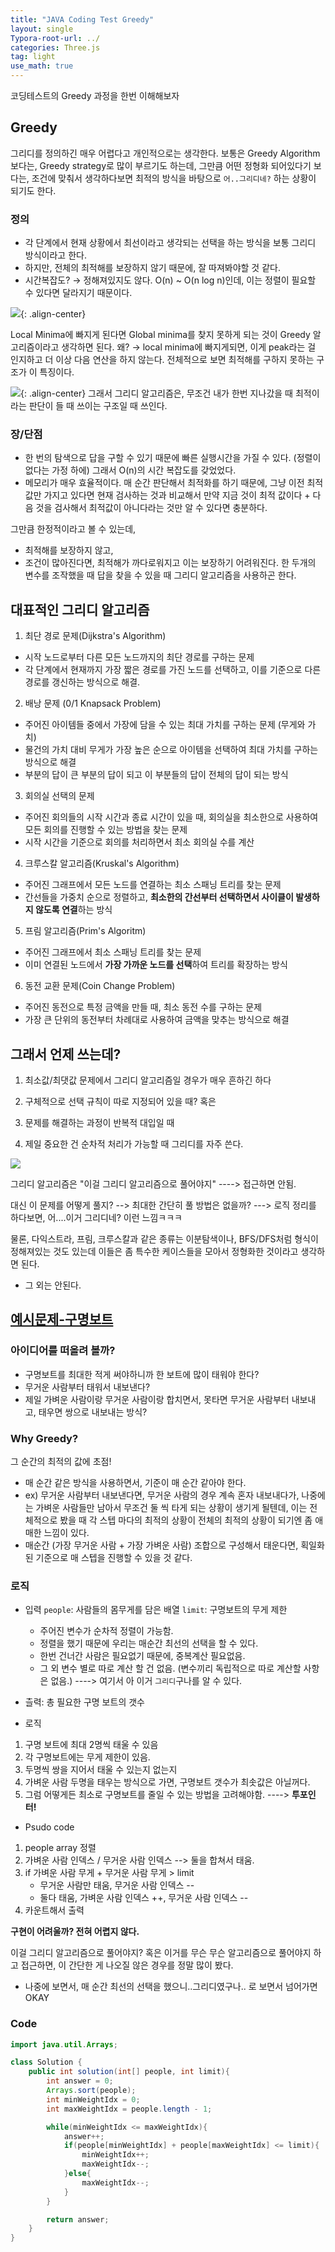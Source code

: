 ```yaml
---
title: "JAVA Coding Test Greedy"
layout: single
Typora-root-url: ../
categories: Three.js
tag: light
use_math: true
---
```


코딩테스트의 Greedy 과정을 한번 이해해보자

## Greedy
그리디를 정의하긴 매우 어렵다고 개인적으로는 생각한다. 보통은 Greedy Algorithm 보다는, Greedy 
strategy로 많이 부르기도 하는데, 그만큼 어떤 정형화 되어있다기 보다는, 조건에 맞춰서 생각하다보면 최적의 방식을 바탕으로 `어..그리디네?` 하는 상황이 되기도 한다. 

### 정의
- 각 단계에서 현재 상황에서 최선이라고 생각되는 선택을 하는 방식을 보통 그리디 방식이라고 한다.
- 하지만, 전체의 최적해를 보장하지 않기 때문에, 잘 따져봐야할 것 같다.
- 시간복잡도? → 정해져있지도 않다. O(n) ~ O(n log n)인데, 이는 정렬이 필요할 수 있다면 달라지기 때문이다.

![]({{site.url}}/images/2025-01-30-java-greedy/minima.png){: .align-center}

Local Minima에 빠지게 된다면 Global minima를 찾지 못하게 되는 것이 Greedy 알고리즘이라고 생각하면 된다. 왜?
→ local minima에 빠지게되면, 이게 peak라는 걸 인지하고 더 이상 다음 연산을 하지 않는다. 전체적으로 보면 최적해를 구하지 못하는 구조가 이 특징이다.

![]({{site.url}}/images/2025-01-30-java-greedy/greedy.png){: .align-center}
그래서 그리디 알고리즘은, 무조건 내가 한번 지나갔을 때 최적이라는 판단이 들 때 쓰이는 구조일 때 쓰인다.

### 장/단점
- 한 번의 탐색으로 답을 구할 수 있기 때문에 빠른 실행시간을 가질 수 있다. (정렬이 없다는 가정 하에) 그래서 O(n)의 시간 복잡도를 갖었었다.
- 메모리가 매우 효율적이다. 매 순간 판단해서 최적화를 하기 때문에, 그냥 이전 최적값만 가지고 있다면 현재 검사하는 것과 비교해서 만약 지금 것이 최적 값이다 + 다음 것을 검사해서 최적값이 아니다라는 것만 알 수 있다면 충분하다. 

그만큼 한정적이라고 볼 수 있는데,

- 최적해를 보장하지 않고,
- 조건이 많아진다면, 최적해가 까다로워지고 이는 보장하기 어려워진다. 한 두개의 변수를 조작했을 때 답을 찾을 수 있을 때 그리디 알고리즘을 사용하곤 한다.

## 대표적인 그리디 알고리즘
1. 최단 경로 문제(Dijkstra's Algorithm)
- 시작 노드로부터 다른 모든 노드까지의 최단 경로를 구하는 문제
- 각 단계에서 현재까지 가장 짧은 경로를 가진 노드를 선택하고, 이를 기준으로 다른 경로를 갱신하는 방식으로 해결.

2. 배낭 문제 (0/1 Knapsack Problem)
- 주어진 아이템들 중에서 가장에 담을 수 있는 최대 가치를 구하는 문제 (무게와 가치)
- 물건의 가치 대비 무게가 가장 높은 순으로 아이템을 선택하여 최대 가치를 구하는 방식으로 해결
- 부분의 답이 큰 부분의 답이 되고 이 부분들의 답이 전체의 답이 되는 방식

3. 회의실 선택의 문제
- 주어진 회의들의 시작 시간과 종료 시간이 있을 때, 회의실을 최소한으로 사용하여 모든 회의를 진행할 수 있는 방법을 찾는 문제
- 시작 시간을 기준으로 회의를 처리하면서 최소 회의실 수를 계산

4. 크루스칼 알고리즘(Kruskal's Algorithm)
- 주어진 그래프에서 모든 노드를 연결하는 최소 스패닝 트리를 찾는 문제
- 간선들을 가중치 순으로 정렬하고, **최소한의 간선부터 선택하면서 사이클이 발생하지 않도록 연결**하는 방식

5. 프림 알고리즘(Prim's Algoritm)
- 주어진 그래프에서 최소 스패닝 트리를 찾는 문제
- 이미 연결된 노드에서 **가장 가까운 노드를 선택**하여 트리를 확장하는 방식

6. 동전 교환 문제(Coin Change Problem)
- 주어진 동전으로 특정 금액을 만들 때, 최소 동전 수를 구하는 문제
- 가장 큰 단위의 동전부터 차례대로 사용하여 금액을 맞추는 방식으로 해결

## 그래서 언제 쓰는데?

1. 최소값/최댓값 문제에서 그리디 알고리즘일 경우가 매우 흔하긴 하다

2. 구체적으로 선택 규칙이 따로 지정되어 있을 때? 혹은

3. 문제를 해결하는 과정이 반복적 대입일 때

4. 제일 중요한 건 순차적 처리가 가능할 때 그리디를 자주 쓴다.

![]({{site.url}}/images/2025-01-30-java-greedy/greedy.png)

그리디 알고리즘은 "이걸 그리디 알고리즘으로 풀어야지" ----> 접근하면 안됨.

대신 이 문제를 어떻게 풀지? --> 최대한 간단히 풀 방법은 없을까?  ---> 로직 정리를 하다보면, 어....이거 그리디네? 이런 느낌ㅋㅋㅋ

물론, 다익스트라, 프림, 크루스칼과 같은 종류는 이분탐색이나, BFS/DFS처럼 형식이 정해져있는 것도 있는데 이들은 좀 특수한 케이스들을 모아서 정형화한 것이라고 생각하면 된다.
- 그 외는 안된다. 

## [예시문제-구명보트](https://school.programmers.co.kr/learn/courses/30/lessons/42885?language=python3)

### 아이디어를 떠올려 볼까?
- 구명보트를 최대한 적게 써야하니까 한 보트에 많이 태워야 한다?
- 무거운 사람부터 태워서 내보낸다?
- 제일 가벼운 사람이랑 무거운 사람이랑 합치면서, 못타면 무거운 사람부터 내보내고, 태우면 쌍으로 내보내는 방식?

### Why Greedy?
그 순간의 최적의 값에 초점!
- 매 순간 같은 방식을 사용하면서, 기준이 매 순간 같아야 한다.
- ex) 무거운 사람부터 내보낸다면, 무거운 사람의 경우 계속 혼자 내보내다가, 나중에는 가벼운 사람들만 남아서 무조건 둘 씩 타게 되는 상황이 생기게 될텐데, 이는 전체적으로 봤을 때 각 스텝 마다의 최적의 상황이 전체의 최적의 상황이 되기엔 좀 애매한 느낌이 있다.
- 매순간 (가장 무거운 사람 + 가장 가벼운 사람) 조합으로 구성해서 태운다면, 획일화된 기준으로 매 스텝을 진행할 수 있을 것 같다.

### 로직

- 입력
`people`: 사람들의 몸무게를 담은 배열
`limit`: 구명보트의 무게 제한
    - 주어진 변수가 순차적 정렬이 가능함.
    - 정렬을 했기 때문에 우리는 매순간 최선의 선택을 할 수 있다.
    - 한번 건너간 사람은 필요없기 때문에, 중복계산 필요없음.
    - 그 외 변수 별로 따로 계산 할 건 없음. (변수끼리 독립적으로 따로 계산할 사항은 없음.) ----> 여기서 아 이거 `그리디`구나를 알 수 있다.

- 츨력: 총 필요한 구명 보트의 갯수

- 로직
1. 구명 보트에 최대 2명씩 태울 수 있음
2. 각 구명보트에는 무게 제한이 있음.
3. 두명씩 쌍을 지어서 태울 수 있는지 없는지
4. 가벼운 사람 두명을 태우는 방식으로 가면, 구명보트 갯수가 최솟값은 아닐꺼다.
5. 그럼 어떻게든 최소로 구명보트를 줄일 수 있는 방법을 고려해야함. ----> **투포인터!**

- Psudo code
1. people array 정렬
2. 가벼운 사람 인덱스 / 무거운 사람 인덱스 --> 둘을 합쳐서 태움.
3. if 가벼운 사람 무게 + 무거운 사람 무게 > limit
    - 무거운 사람만 태움, 무거운 사람 인덱스 --
    - 둘다 태움, 가벼운 사람 인덱스 ++, 무거운 사람 인덱스 --
4. 카운트해서 출력

**구현이 어려울까? 전혀 어렵지 않다.**

이걸 그리디 알고리즘으로 풀어야지? 혹은 이거를 무슨 무슨 알고리즘으로 풀어야지 하고 접근하면, 이 간단한 게 나오질 않은 경우를 정말 많이 봤다.
- 나중에 보면서, 매 순간 최선의 선택을 했으니..그리디였구나.. 로 보면서 넘어가면 OKAY

### Code
```java
import java.util.Arrays;

class Solution {
    public int solution(int[] people, int limit){
        int answer = 0;
        Arrays.sort(people);
        int minWeightIdx = 0;
        int maxWeightIdx = people.length - 1;

        while(minWeightIdx <= maxWeightIdx){
            answer++;
            if(people[minWeightIdx] + people[maxWeightIdx] <= limit){
                minWeightIdx++;
                maxWeightIdx--;
            }else{
                maxWeightIdx--;
            }
        }

        return answer;
    }
}
```
